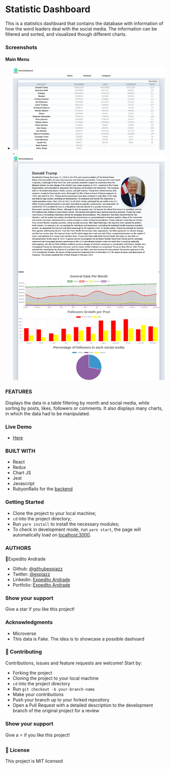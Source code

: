 # Statistic Dashboard
This is a statistics dashboard that contains the database with information of how the word leaders deal with the social media. The information can be filtered and sorted, and visualized though different charts.


### Screenshots

#### Main Menu

- ![Main page](./screenshotOne.png)
-![President page](./screenshotTwo.png)


### FEATURES

Displays the data in a table filtering by month and social media, while sorting by posts, likes, followers or comments. It also displays many charts, in which the data had to be manipulated.

### Live Demo

- [Here](https://leadersofworlddashboard.netlify.app/)

### BUILT WITH

- React
- Redux
- Chart JS
- Jest
- Javascript
- RubyonRails for the [backend](https://github.com/expjazz/react_caps_backend)

### Getting Started

- Clone the project to your local machine;
- `cd` into the project directory;
- Run `yarn install` to install the necessary modules;
- To check in development mode, run `yarn start`, the page will automatically load on [localhost:3000](localhost:3000).

### AUTHORS

👤Expedito Andrade

- Github: [@githubexpjazz](https://github.com/expjazz)
- Twitter: [@expjazz](https://twitter.com/expeditoandrade13)
- Linkedin: [Expedito Andrade](https://www.linkedin.com/in/expedito-andrade/)
- Portfolio: [Expedito Andrade](https://expjazz.github.io/expedito_andrade/)

### Show your support

Give a star if you like this project!

### Acknowledgments

- Microverse
- This data is Fake. The idea is to showcase a possible dashoard

### 🤝 Contributing

Contributions, issues and feature requests are welcome! Start by:

- Forking the project
- Cloning the project to your local machine
- `cd` into the project directory
- Run `git checkout -b your-branch-name`
- Make your contributions
- Push your branch up to your forked repository
- Open a Pull Request with a detailed description to the development branch of the original project for a review

### Show your support

Give a ⭐️ if you like this project!

### 📝 License

This project is MIT licensed
